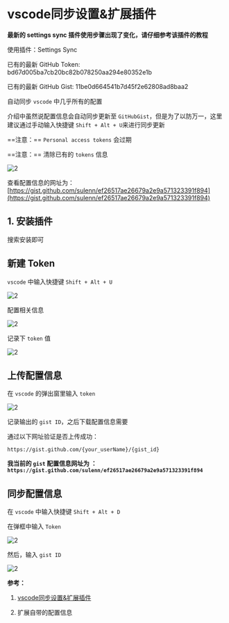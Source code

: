 # vscode同步设置&扩展插件

**最新的 settings sync 插件使用步骤出现了变化，请仔细参考该插件的教程**

使用插件：Settings Sync

已有的最新 GitHub Token:
bd67d005ba7cb20bc82b078250aa294e80352e1b

已有的最新 GitHub Gist:
11be0d664541b7d45f2e62808ad8baa2

自动同步 `vscode` 中几乎所有的配置

介绍中虽然说配置信息会自动同步更新至 `GitHubGist`，但是为了以防万一，这里建议通过手动输入快捷键  `Shift + Alt + U`来进行同步更新

==注意：== `Personal access tokens` 会过期

==注意：== 清除已有的 `tokens` 信息

![2](https://ww1.sinaimg.cn/large/006alGmrgy1g0wz5zh58ej30gj02caa2.jpg)

查看配置信息的网址为：[https://gist.github.com/sulenn/ef26517ae26679a2e9a571323391f894](https://gist.github.com/sulenn/ef26517ae26679a2e9a571323391f894)

## 1. 安装插件

搜索安装即可

## 新建 Token

`vscode` 中输入快捷键 `Shift + Alt + U`

![2](https://ww1.sinaimg.cn/large/006alGmrgy1g0f1xg81y6j30m30dkab6.jpg)

配置相关信息

![2](https://ww1.sinaimg.cn/large/006alGmrgy1g0f1z56me7j30mq0lhq6e.jpg)

记录下 `token` 值

![2](https://ww1.sinaimg.cn/large/006alGmrgy1g0f21q19rjj30m90bktam.jpg)

## 上传配置信息

在 `vscode` 的弹出窗里输入 `token`

![2](https://ww1.sinaimg.cn/large/006alGmrgy1g0f23419slj30mk04lgm8.jpg)

记录输出的  `gist ID`，之后下载配置信息需要

通过以下网址验证是否上传成功：

`https://gist.github.com/{your_userName}/{gist_id}`

**我当前的 `gist` 配置信息网址为 ：`https://gist.github.com/sulenn/ef26517ae26679a2e9a571323391f894`**

## 同步配置信息

在 `vscode` 中输入快捷键 `Shift + Alt + D`

在弹框中输入 `Token`

![2](https://ww1.sinaimg.cn/large/006alGmrgy1g0f274ymk3j30i70340t0.jpg)

然后，输入 `gist ID`

![2](https://ww1.sinaimg.cn/large/006alGmrgy1g0f27jplobj30id041mxe.jpg)

**参考：**

1. [vscode同步设置&扩展插件](https://www.cnblogs.com/ashidamana/p/6761085.html)

2. 扩展自带的配置信息